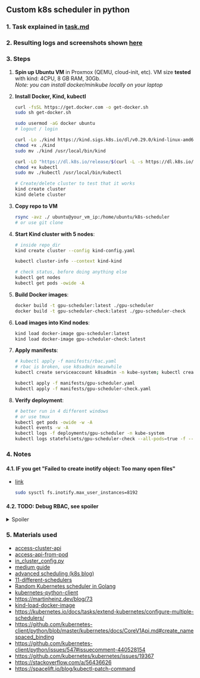 
## Custom k8s scheduler in python
### 1. Task explained in [task.md](./task.md)
### 2. Resulting logs and screenshots shown [here](./output/README.md)

### 3. Steps
1. **Spin up Ubuntu VM** in Proxmox (QEMU, cloud-init, etc). VM size **tested** with kind:  4CPU, 8 GB RAM, 30Gb.  
    *Note: you can install docker/minikube locally on your laptop*
2. **Install Docker, Kind, kubectl**
    ```bash
    curl -fsSL https://get.docker.com -o get-docker.sh
    sudo sh get-docker.sh

    sudo usermod -aG docker ubuntu
    # logout / login

    curl -Lo ./kind https://kind.sigs.k8s.io/dl/v0.29.0/kind-linux-amd64
    chmod +x ./kind
    sudo mv ./kind /usr/local/bin/kind

    curl -LO "https://dl.k8s.io/release/$(curl -L -s https://dl.k8s.io/release/stable.txt)/bin/linux/amd64/kubectl"
    chmod +x kubectl
    sudo mv ./kubectl /usr/local/bin/kubectl

    # Create/delete cluster to test that it works
    kind create cluster 
    kind delete cluster   
    ```
3. **Copy repo to VM**
    ```bash
    rsync -avz ./ ubuntu@your_vm_ip:/home/ubuntu/k8s-scheduler
    # or use git clone
    ```
4. **Start Kind cluster with 5 nodes**:
    ```bash
    # inside repo_dir
    kind create cluster --config kind-config.yaml
    
    kubectl cluster-info --context kind-kind

    # check status, before doing anything else
    kubectl get nodes
    kubectl get pods -owide -A
    ```
5. **Build Docker images**:
    ```bash
    docker build -t gpu-scheduler:latest ./gpu-scheduler
    docker build -t gpu-scheduler-check:latest ./gpu-scheduler-check
    ```
6. **Load images into Kind nodes**:  
    
    ```bash
    kind load docker-image gpu-scheduler:latest
    kind load docker-image gpu-scheduler-check:latest
    ```

7. **Apply manifests**:
    ```bash
    # kubectl apply -f manifests/rbac.yaml
    # rbac is broken, use k8sadmin meanwhile
    kubectl create serviceaccount k8sadmin -n kube-system; kubectl create clusterrolebinding k8sadmin-binding --clusterrole=cluster-admin --serviceaccount=kube-system:k8sadmin

    kubectl apply -f manifests/gpu-scheduler.yaml
    kubectl apply -f manifests/gpu-scheduler-check.yaml
    ```

8. **Verify deployment**:
    ```bash
    # better run in 4 different windows
    # or use tmux
    kubectl get pods -owide -w -A
    kubectl events -w -A
    kubectl logs -f deployments/gpu-scheduler -n kube-system
    kubectl logs statefulsets/gpu-scheduler-check --all-pods=true -f --timestamps
    ```


### 4. Notes
#### 4.1. IF you get "Failed to create inotify object: Too many open files"
- [link](https://github.com/spectrocloud/cluster-api/blob/master/docs/book/src/user/troubleshooting.md#cluster-api-with-docker----too-many-open-files)
    ```bash
    sudo sysctl fs.inotify.max_user_instances=8192
    ```

#### 4.2. TODO: Debug RBAC, see spoiler
<details><summary>Spoiler</summary>

```bash
kubectl auth can-i --list  --as=system:serviceaccount:default:gpu-scheduler
Resources                                       Non-Resource URLs                      Resource Names   Verbs
events                                          []                                     []               [create update patch]
pods/binding                                    []                                     []               [create]
selfsubjectreviews.authentication.k8s.io        []                                     []               [create]
selfsubjectaccessreviews.authorization.k8s.io   []                                     []               [create]
selfsubjectrulesreviews.authorization.k8s.io    []                                     []               [create]
pods                                            []                                     []               [get list watch update patch]
nodes                                           []                                     []               [get list watch]
                                                [/.well-known/openid-configuration/]   []               [get]
                                                [/.well-known/openid-configuration]    []               [get]
                                                [/api/*]                               []               [get]
                                                [/api]                                 []               [get]
                                                [/apis/*]                              []               [get]
                                                [/apis]                                []               [get]
                                                [/healthz]                             []               [get]
                                                [/healthz]                             []               [get]
                                                [/livez]                               []               [get]
                                                [/livez]                               []               [get]
                                                [/openapi/*]                           []               [get]
                                                [/openapi]                             []               [get]
                                                [/openid/v1/jwks/]                     []               [get]
                                                [/openid/v1/jwks]                      []               [get]
                                                [/readyz]                              []               [get]
                                                [/readyz]                              []               [get]
                                                [/version/]                            []               [get]
                                                [/version/]                            []               [get]
                                                [/version]                             []               [get]
                                                [/version]                             []               [get]
pods/status                                     []                                     []               [update]

kubectl describe clusterrole gpu-scheduler
Name:         gpu-scheduler
Labels:       <none>
Annotations:  <none>
PolicyRule:
  Resources     Non-Resource URLs  Resource Names  Verbs
  ---------     -----------------  --------------  -----
  events        []                 []              [create update patch]
  pods/binding  []                 []              [create]
  pods          []                 []              [get list watch update patch]
  nodes         []                 []              [get list watch]
  pods/status   []                 []              [update]


kubectl auth can-i bind pods --as=system:serviceaccount:default:gpu-scheduler
no
```

</details>



### 5. Materials used
- [access-cluster-api](https://kubernetes.io/docs/tasks/administer-cluster/access-cluster-api/)
- [access-api-from-pod](https://kubernetes.io/docs/tasks/run-application/access-api-from-pod/)
- [in_cluster_config.py](https://github.com/kubernetes-client/python/blob/master/examples/in_cluster_config.py)
- [medium guide](https://sebgoa.medium.com/kubernetes-scheduling-in-python-3588f4928b13)
- [advanced scheduling (k8s blog)](https://kubernetes.io/blog/2017/03/advanced-scheduling-in-kubernetes/)
- [11-different-schedulers](https://overcast.blog/11-awesome-kubernetes-custom-schedulers-you-should-use-a29e86c82838)
- [Random Kubernetes scheduler in Golang](https://github.com/banzaicloud/random-scheduler)
- [kubernetes-python-client](https://www.velotio.com/engineering-blog/kubernetes-python-client)
- https://martinheinz.dev/blog/73
- [kind-load-docker-image](https://iximiuz.com/en/posts/kubernetes-kind-load-docker-image/)
- https://kubernetes.io/docs/tasks/extend-kubernetes/configure-multiple-schedulers/
- https://github.com/kubernetes-client/python/blob/master/kubernetes/docs/CoreV1Api.md#create_namespaced_binding
- https://github.com/kubernetes-client/python/issues/547#issuecomment-440528154
- https://github.com/kubernetes/kubernetes/issues/19367
- https://stackoverflow.com/a/56436626
- https://spacelift.io/blog/kubectl-patch-command